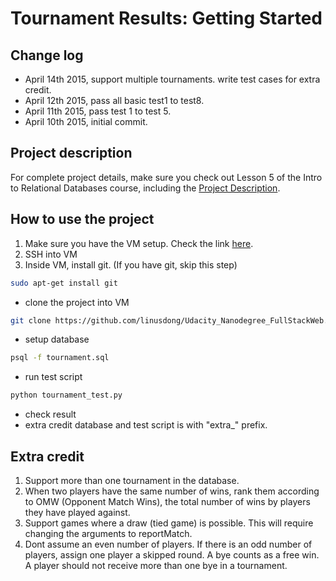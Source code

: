 # Tournament Results: Getting Started

## Change log
* April 14th 2015, support multiple tournaments. write test cases for extra credit.
* April 12th 2015, pass all basic test1 to test8.
* April 11th 2015, pass test 1 to test 5.
* April 10th 2015, initial commit.

## Project description
For complete project details, make sure you check out Lesson 5 of the Intro to Relational Databases course, including the [Project Description](https://www.udacity.com/course/viewer#!/c-ud197-nd/l-3521918727/m-3519689284).

## How to use the project
1. Make sure you have the VM setup. Check the link [here](https://www.udacity.com/wiki/ud197/install-vagrant).
2. SSH into VM
3. Inside VM, install git. (If you have git, skip this step)
```bash
sudo apt-get install git
```
* clone the project into VM
```bash
git clone https://github.com/linusdong/Udacity_Nanodegree_FullStackWeb.git
```
* setup database
```bash
psql -f tournament.sql
```
* run test script
```bash
python tournament_test.py
```
* check result
* extra credit database and test script is with "extra_" prefix.

## Extra credit
1. Support more than one tournament in the database.
2. When two players have the same number of wins, rank them according to OMW (Opponent Match Wins), the total number of wins by players they have played against.
3. Support games where a draw (tied game) is possible. This will require changing the arguments to reportMatch.
4. Dont assume an even number of players. If there is an odd number of players, assign one player a skipped round. A bye counts as a free win. A player should not receive more than one bye in a tournament.
